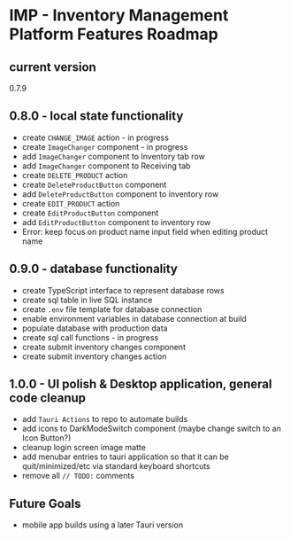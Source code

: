 # IMP - Inventory Management Platform Features Roadmap

## current version
0.7.9

## 0.8.0 - local state functionality
- create `CHANGE_IMAGE` action - in progress
- create `ImageChanger` component - in progress
- add `ImageChanger` component to Inventory tab row
- add `ImageChanger` component to Receiving tab
- create `DELETE_PRODUCT` action
- create `DeleteProductButton` component
- add `DeleteProductButton` component to inventory row
- create `EDIT_PRODUCT` action
- create `EditProductButton` component
- add `EditProductButton` component to inventory row
- Error: keep focus on product name input field when editing product name

## 0.9.0 - database functionality
- create TypeScript interface to represent database rows
- create sql table in live SQL instance
- create `.env` file template for database connection
- enable environment variables in database connection at build
- populate database with production data
- create sql call functions - in progress
- create submit inventory changes component
- create submit inventory changes action

## 1.0.0 - UI polish & Desktop application, general code cleanup
- add `Tauri Actions` to repo to automate builds
- add icons to DarkModeSwitch component (maybe change switch to an Icon Button?)
- cleanup login screen image matte
- add menubar entries to tauri application so that it can be quit/minimized/etc via standard keyboard shortcuts
- remove all `// TODO:` comments

## Future Goals
- mobile app builds using a later Tauri version